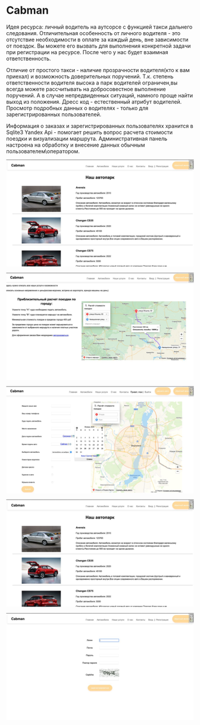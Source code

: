 # Cabman

Идея ресурса: личный водитель на аутсорсе с функцией такси дальнего следования.
Отличительная особенность от личного водителя - это отсутствие необходимости в оплате за каждый день, вне зависимости от поездок.
Вы можете его вызвать для выполнения конкретной задачи при регистрации на ресурсе. После чего у нас будет взаимная ответственность.

Отличие от простого такси - наличие прозрачности водителя(кто к вам приехал) и возможность доверительных поручений.
Т.к. степень ответственности водителя высока а парк водителей ограничен,вы всегда можете рассчитывать на добросовестное выполнение поручений.
А в случае непредвиденных ситуаций, намного проще найти выход из положения.
Дресс код - естественный атрибут водителей.
Просмотр подробных данных о водителях - только для зарегистрированных пользователей.



Информация о заказах и зарегистрированных пользователях хранится в Sqlite3
Yandex Api  - помогает решить вопрос расчета стоимости поездки и визуализации маршрута.
Административная панель настроена на обработку и внесение данных обычным пользователем\оператором. 


![Иллюстрация приложения](https://github.com/Maxon-vrn/Cabman/blob/master/data/garaj.jpg)

![Иллюстрация приложения](https://github.com/Maxon-vrn/Cabman/blob/master/data/chek.jpg)

![Иллюстрация приложения](https://github.com/Maxon-vrn/Cabman/blob/master/data/online_chek.jpg)

![Иллюстрация приложения](https://github.com/Maxon-vrn/Cabman/blob/master/data/garaj.jpg)

![Иллюстрация приложения](https://github.com/Maxon-vrn/Cabman/blob/master/data/registrate.jpg)
